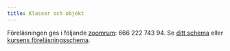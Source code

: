 ```yaml
---
title: Klasser och objekt
---
```

Föreläsningen ges i följande [zoomrum][zoom-room]: 666 222 743 94. Se [ditt 
schema][schedule-personal] eller [kursens föreläsningsschema][schedule].

[zoom-room]: https://kth-se.zoom.us/j/66622274394
[schedule-personal]: https://www.kth.se/social/home/personal-menu/schema/
[schedule]: https://cloud.timeedit.net/kth/web/public01/ri1Y9X94Q5wZ6QQvx80Z0Yo5yyY48Z93Z775Q05Qg626QYy6.html#contentlinks

